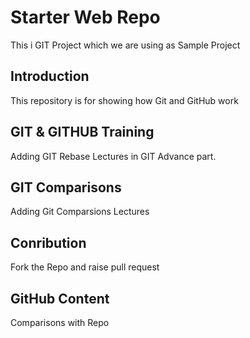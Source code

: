 # Starter Web Repo
This i GIT Project which we are using as Sample Project
## Introduction
This repository is for showing how Git and GitHub work

## GIT & GITHUB Training
Adding GIT Rebase Lectures in GIT Advance part.

## GIT Comparisons
Adding Git Comparsions Lectures

## Conribution
Fork the Repo and raise pull request

## GitHub Content
Comparisons with Repo